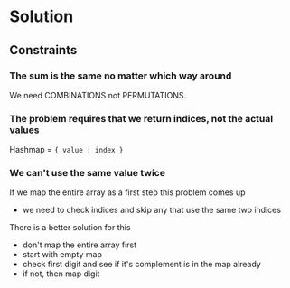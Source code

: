 # Solution

## Constraints

### The sum is the same no matter which way around

We need COMBINATIONS not PERMUTATIONS.

### The problem requires that we return indices, not the actual values

Hashmap = `{ value : index }`

### We can't use the same value twice

If we map the entire array as a first step this problem comes up

- we need to check indices and skip any that use the same two indices

There is a better solution for this

- don't map the entire array first
- start with empty map
- check first digit and see if it's complement is in the map already
- if not, then map digit
